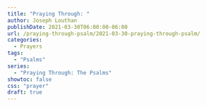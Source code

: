 ```yaml
---
title: "Praying Through: "
author: Joseph Louthan
publishDate: 2021-03-30T06:00:00-06:00
url: /praying-through-psalm/2021-03-30-praying-through-psalm/
categories:
  - Prayers
tags:
  - "Psalms"
series:
  - "Praying Through: The Psalms"
showtoc: false
css: "prayer"
draft: true
---
```

<div style="font-variant: small-caps;">

</div>

```text

```
